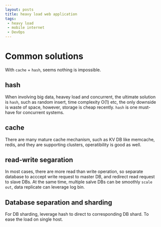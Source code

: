 ```yaml
---
layout: posts
title: heavy load web application
tags:
 - heavy load
 - mobile internet
 - DevOps
---
```


# Common solutions

With `cache` + `hash`, seems nothing is impossible.

## hash

When involving big data, heavey load and concurrent, the ultimate solution is `hash`, such as random insert, time complexity O(1) etc, the only downside is waste of space, however, storage is cheap recently. `hash` is one must-have for concurrent systems.

## cache

There are many mature cache mechanism, such as KV DB like memcache, redis, and they are supporting clusters, operatibility is good as well.

## read-write segaration
In most cases, there are more read than write operation, so separate database to acccept write request to master DB, and redirect read request to slave DBs. At the same time, multiple salve DBs can be smoothly `scale out`, data replicate can leverage log bin.

## Database separation and sharding
For DB sharding, leverage hash to direct to corresponding DB shard. To ease the load on single host.

